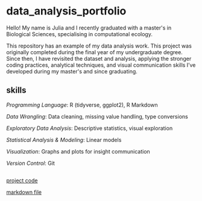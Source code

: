 # data_analysis_portfolio

Hello! My name is Julia and I recently graduated with a master's in Biological Sciences, specialising in computational ecology. 

This repository has an example of my data analysis work. This project was originally completed during the final year of my undergraduate degree. Since then, I have revisited the dataset and analysis, applying the stronger coding practices, analytical techniques, and visual communication skills I’ve developed during my master's and since graduating.
## skills
_Programming Language_: R (tidyverse, ggplot2), R Markdown

_Data Wrangling_: Data cleaning, missing value handling, type conversions

_Exploratory Data Analysis_: Descriptive statistics, visual exploration

_Statistical Analysis & Modeling_: Linear models

_Visualization_: Graphs and plots for insight communication

_Version Control_: Git

##

[project code](./fungi_code.R)

[markdown file](./fungi_notebook.Rmd)






